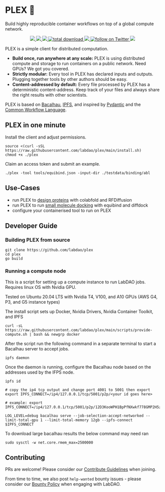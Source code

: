 # PLEX 🧫
Build highly reproducible container workflows on top of a global compute network.

<p align="center">
    <a href="https://github.com/labdao/plex/blob/main/LICENSE.md" alt="License">
        <img src="https://img.shields.io/badge/license-MIT-green" />
    </a>
    <a href="https://github.com/labdao/plex/releases/" alt="Release">
        <img src="https://img.shields.io/github/v/release/labdao/plex?display_name=tag" />
    </a>
    <a href="https://github.com/labdao/plex/pulse" alt="Activity">
        <img src="https://img.shields.io/github/commit-activity/m/labdao/plex" />
    </a>
    <a href="https://img.shields.io/github/downloads/labdao/plex/total">
        <img src="https://img.shields.io/github/downloads/labdao/plex/total" alt="total download">
    </a>
    <a href="https://github.com/labdao/plex/actions/workflows/go.yml" alt="Tests">
        <img src="https://github.com/labdao/plex/actions/workflows/go.yml/badge.svg" />
    </a>
    <a href="https://twitter.com/intent/follow?screen_name=lab_dao">
        <img src="https://img.shields.io/twitter/follow/lab_dao?style=social&logo=twitter" alt="follow on Twitter">
    </a>
    <a href="https://discord.gg/labdao" alt="Discord">
        <img src="https://img.shields.io/discord/907475456293470209?label=Discord&logo=discord&style=flat-square" />
    </a>
</p>


PLEX is a simple client for distributed computation.
* **Build once, run anywhere at any scale:** PLEX is using distributed compute and storage to run containers on a public network. Need GPUs? We got you covered.  
* **Strictly modular:** Every tool in PLEX has declared inputs and outputs. Plugging together tools by other authors should be easy.
* **Content-addressed by default:** Every file processed by PLEX has a deterministic content-address. Keep track of your files and always share the right results with other scientists. 

PLEX is based on [Bacalhau](https://www.bacalhau.org/), [IPFS](https://ipfs.tech/), and inspired by [Pydantic](https://docs.pydantic.dev/) and the [Common Workflow Language](https://www.commonwl.org/user_guide/introduction/quick-start.html).

## PLEX in one minute

Install the client and adjust permissions.

```
source <(curl -sSL https://raw.githubusercontent.com/labdao/plex/main/install.sh)
chmod +x ./plex
```
Claim an access token and submit an example.

```
./plex -tool tools/equibind.json -input-dir ./testdata/binding/abl
```

## Use-Cases
* run PLEX to [design proteins](https://docs.labdao.xyz/protein-folding/run-an-example) with colabfold and RFDiffusion
* run PLEX to run [small molecule docking](https://docs.labdao.xyz/small-molecule-binding/run-an-example) with equibind and diffdock
* configure your containerised tool to run on PLEX

## Developer Guide

### Building PLEX from source 

```
git clone https://github.com/labdao/plex
cd plex
go build
```

### Running a compute node
This is a script for setting up a compute instance to run LabDAO jobs. Requires linux OS with Nvidia GPU.

Tested on Ubuntu 20.04 LTS with Nvidia T4, V100, and A10 GPUs (AWS G4, P3, and G5 instance types)

The install script sets up Docker, Nvidia Drivers, Nvidia Container Toolkit, and IPFS
```
curl -sL https://raw.githubusercontent.com/labdao/plex/main/scripts/provide-compute.sh | bash && newgrp docker
```

After the script run the following command in a separate terminal to start a Bacalhau server to accept jobs.
```
ipfs daemon
```

Once the daemon is running, configure the Bacalhau node based on the addresses used by the IFPS node.
```
ipfs id

# copy the ip4 tcp output and change port 4001 to 5001 then export
export IPFS_CONNECT=/ip4/127.0.0.1/tcp/5001/p2p/<your id goes here>

# example: export IPFS_CONNECT=/ip4/127.0.0.1/tcp/5001/p2p/12D3KooWPH1BpPfNXwkf778GMP2H5z7pwjKVQFnA5NS3DngU7pxG

LOG_LEVEL=debug bacalhau serve --job-selection-accept-networked --limit-total-gpu 1 --limit-total-memory 12gb --ipfs-connect $IPFS_CONNECT
```

To download large bacalhau results the below command may need ran 
```
sudo sysctl -w net.core.rmem_max=2500000
```

## Contributing 
PRs are welcome! Please consider our [Contribute Guidelines](https://docs.labdao.xyz/about-us/contributer_policy) when joining. 

From time to time, we also post ```help-wanted``` bounty issues - please consider our [Bounty Policy](https://docs.labdao.xyz/about-us/bounty_policy) when engaging with LabDAO.
